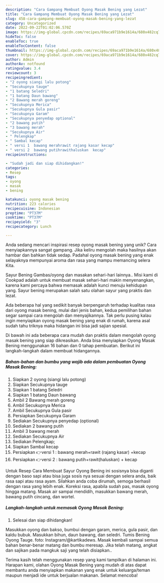 ```yaml
---
description: "Cara Gampang Membuat Oyong Masak Bening yang Lezat"
title: "Cara Gampang Membuat Oyong Masak Bening yang Lezat"
slug: 458-cara-gampang-membuat-oyong-masak-bening-yang-lezat
category: Uncategorized
date: 2022-09-22T01:02:06.570Z
image: https://img-global.cpcdn.com/recipes/69aca971b9e1614a/680x482cq70/oyong-masak-bening-foto-resep-utama.jpg
hideToc: false
enableToc: true
enableTocContent: false
thumbnail: https://img-global.cpcdn.com/recipes/69aca971b9e1614a/680x482cq70/oyong-masak-bening-foto-resep-utama.jpg
cover: https://img-global.cpcdn.com/recipes/69aca971b9e1614a/680x482cq70/oyong-masak-bening-foto-resep-utama.jpg
author: Admin
authorAv: notfound
ratingvalue: 3.4
reviewcount: 3
recipeingredient:
- "2 oyong siangi lalu potong"
- "Secukupnya tauge"
- "1 batang Seledri"
- "1 batang Daun bawang"
- "2 Bawang merah goreng"
- "Secukupnya Merica"
- "Secukupnya Gula pasir"
- "Secukupnya Garam"
- "Secukupnya penyedap optional"
- "2 bawang putih"
- "3 bawang merah"
- "Secukupnya Air"
- " Pelengkap"
- " Sambal kecap"
- " versi 1  bawang merahrawit rajang kasar kecap"
- " versi 2  bawang putihrawithaluskan  kecap"
recipeinstructions:

- "Sudah jadi dan siap dihidangkan!"
categories:
- Resep
tags:
- oyong
- masak
- bening

katakunci: oyong masak bening 
nutrition: 223 calories
recipecuisine: Indonesian
preptime: "PT37M"
cooktime: "PT37M"
recipeyield: "3"
recipecategory: Lunch

---
```





Anda sedang mencari inspirasi resep oyong masak bening yang unik? Cara menyiapkannya sangat gampang. Jika keliru mengolah maka hasilnya akan hambar dan bahkan tidak sedap. Padahal oyong masak bening yang enak selayaknya mempunyai aroma dan rasa yang mampu memancing selera Kita.





Sayur Bening Gambas/oyong dan masakan sehari-hari lainnya.. Misi kami di Cookpad adalah untuk membuat masak sehari-hari makin menyenangkan, karena kami percaya bahwa memasak adalah kunci menuju kehidupan yang. Sayur bening merupakan salah satu olahan sayur yang praktis dan lezat.

Ada beberapa hal yang sedikit banyak berpengaruh terhadap kualitas rasa dari oyong masak bening, mulai dari jenis bahan, kedua pemilihan bahan segar sampai cara mengolah dan menyajikannya. Tak perlu pusing kalau ingin menyiapkan oyong masak bening yang enak di rumah, karena asal sudah tahu triknya maka hidangan ini bisa jadi sajian spesial.






Di bawah ini ada beberapa cara mudah dan praktis dalam mengolah oyong masak bening yang siap dikreasikan. Anda bisa menyiapkan Oyong Masak Bening menggunakan 16 bahan dan 0 tahap pembuatan. Berikut ini langkah-langkah dalam membuat hidangannya.

<!--inarticleads1-->

##### Bahan-bahan dan bumbu yang wajib ada dalam pembuatan Oyong Masak Bening:

1. Siapkan 2 oyong (siangi lalu potong)
1. Siapkan Secukupnya tauge
1. Siapkan 1 batang Seledri
1. Siapkan 1 batang Daun bawang
1. Ambil 2 Bawang merah goreng
1. Ambil Secukupnya Merica
1. Ambil Secukupnya Gula pasir
1. Persiapkan Secukupnya Garam
1. Sediakan Secukupnya penyedap (optional)
1. Sediakan 2 bawang putih
1. Ambil 3 bawang merah
1. Sediakan Secukupnya Air
1. Sediakan  Pelengkap;
1. Siapkan  Sambal kecap
1. Persiapkan  👉versi 1 : bawang merah+rawit (rajang kasar) +kecap
1. Persiapkan  👉versi 2 : bawang putih+rawit(haluskan) + kecap


Untuk Resep Cara Membuat Sayur Oyong Bening ini sosisnya bisa diganti dengan baso sapi atau bisa juga sosis nya sesuai dengan selera anda, baik rasa sapi atau rasa ayam. Silahkan anda coba dirumah, semoga berhasil dengan rasa yang lebih enak. Koreksi rasa, apabila sudah pas, masak oyong hingga matang. Masak air sampai mendidih, masukkan bawang merah, bawang putih cincang, dan wortel. 

<!--inarticleads2-->

##### Langkah-langkah untuk memasak Oyong Masak Bening:


1. Selesai dan siap dihidangkan!

Masukkan oyong dan bakso, bumbui dengan garam, merica, gula pasir, dan kaldu bubuk. Masukkan bihun, daun bawang, dan seledri. Tumis Bening Oyong Tauge. foto: Instagram/@kartikadews. Masak kembali sampai semua bahan benar-benar matang dan bumbu meresap. Jika telah matang, angkat dan sajikan pada mangkuk saji yang telah disiapkan.. 

Terima kasih telah menggunakan resep yang kami tampilkan di halaman ini. Harapan kami, olahan Oyong Masak Bening yang mudah di atas dapat membantu anda menyiapkan makanan yang enak untuk keluarga/teman maupun menjadi ide untuk berjualan makanan. Selamat mencoba!
